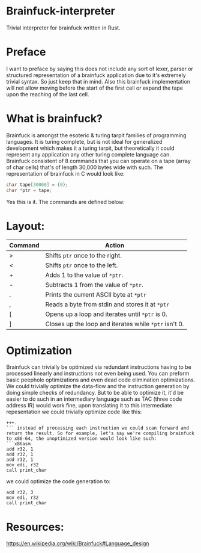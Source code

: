 # Brainfuck-interpreter
Trivial interpreter for brainfuck written in Rust.

# Preface
I want to preface by saying this does not include any sort of lexer, parser or structured representation of a brainfuck application due to it's extremely trivial syntax. So just keep that in mind. Also this brainfuck implementation will not allow moving before the start of the first cell or expand the tape upon the reaching of the last cell.

# What is brainfuck?
Brainfuck is amongst the esoteric & turing tarpit families of programming languages. It is turing complete, but is not ideal for generalized development which makes it a turing tarpit, but theoretically it could represent any application any other turing complete language can. Brainfuck consistent of 8 commands that you can operate on a tape (array of char cells) that's of length 30,000 bytes wide with such. The representation of brainfuck in C would look like:
```c
char tape[30000] = {0};
char *ptr = tape;
```
Yes this is it. The commands are defined below:

# Layout:
| Command  | Action 
|--------- | ------ 
| >        | Shifts ``ptr`` once to the right.                       |
| <        | Shifts ``ptr`` once to the left.                        |
| +        | Adds 1 to the value of ``*ptr``.                        |
| -        | Subtracts 1 from the value of ``*ptr``.                 |
| .        | Prints the current ASCII byte at ``*ptr``               |
| ,        | Reads a byte from stdin and stores it at ``*ptr``       |
| [        | Opens up a loop and iterates until ``*ptr`` is 0.       |
| ]        | Closes up the loop and iterates while ``*ptr`` isn't 0. |

# Optimization
Brainfuck can trivially be optimized via redundant instructions having to be processed linearly and instructions not even being used. You can preform basic peephole optimizations and even dead code elimination optimizations. We could trivially optimize the data-flow and the instruction generation by doing simple checks of redundancy. But to be able to optimize it, it'd be easier to do such in an intermediary language such as TAC (three code address IR) would work fine, upon translating it to this intermediate repesentation we could trivially optimize code like this:
```bf
+++.
``` instead of processing each instruction we could scan forward and return the result. So for example, let's say we're compiling brainfuck to x86-64, the unoptimized version would look like such:
```x86asm
add r32, 1
add r32, 1
add r32, 1
mov edi, r32
call print_char
```
we could optimize the code generation to:
```x86asm
add r32, 3
mov edi, r32
call print_char
```

# Resources:
https://en.wikipedia.org/wiki/Brainfuck#Language_design

